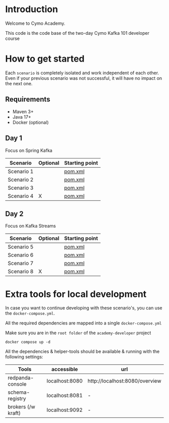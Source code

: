 # Introduction

Welcome to Cymo Academy.

This code is the code base of the two-day Cymo Kafka 101 developer course

# How to get started

Each `scenario` is completely isolated and work independent of each other.  
Even if your previous scenario was not successful, it will have no impact on the next one.

## Requirements

* Maven 3+
* Java 17+
* Docker (optional)

## Day 1

Focus on Spring Kafka

| Scenario   | Optional | Starting point               | 
|------------|----------|------------------------------|
| Scenario 1 |          | [pom.xml](scenario1/pom.xml) |
| Scenario 2 |          | [pom.xml](scenario2/pom.xml) |
| Scenario 3 |          | [pom.xml](scenario3/pom.xml) |
| Scenario 4 | X        | [pom.xml](scenario4/pom.xml) |

## Day 2

Focus on Kafka Streams

| Scenario   | Optional | Starting point               | 
|------------|----------|------------------------------|
| Scenario 5 |          | [pom.xml](scenario5/pom.xml) |
| Scenario 6 |          | [pom.xml](scenario6/pom.xml) |
| Scenario 7 |          | [pom.xml](scenario7/pom.xml) |
| Scenario 8 | X        | [pom.xml](scenario8/pom.xml) |


# Extra tools for local development

In case you want to continue developing with these scenario's, you can use the `docker-compose.yml`.

All the required dependencies are mapped into a single `docker-compose.yml`

Make sure you are in the `root folder` of the `academy-developer` project

```shell
docker compose up -d
```

All the dependencies & helper-tools should be available & running with the following settings:

| Tools              | accessible     | url                            |
|--------------------|----------------|--------------------------------|
| redpanda-console   | localhost:8080 | http://localhost:8080/overview |
| schema-registry    | localhost:8081 | -                              |
| brokers (/w kraft) | localhost:9092 | -                              |